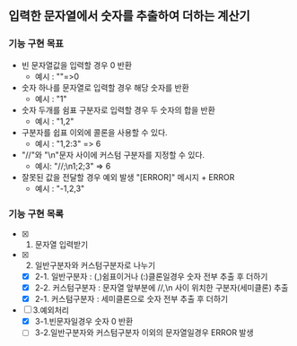 ## 입력한 문자열에서 숫자를 추출하여 더하는 계산기

### 기능 구현 목표

- 빈 문자열값을 입력할 경우 0 반환
  - 예시 : ""=>0
- 숫자 하나를 문자열로 입력할 경우 해당 숫자를 반환
  - 예시 : "1"
- 숫자 두개를 쉼표 구분자로 입력할 경우 두 숫자의 합을 반환
  - 예시 : "1,2"
- 구분자를 쉽표 이외에 콜론을 사용할 수 있다.
  - 예시 : "1,2:3" => 6
- "//"와 "\n"문자 사이에 커스텀 구분자를 지정할 수 있다.
  - 예시: "//;\n1;2;3" => 6
- 잘못된 값을 전달할 경우 예외 발생 "[ERROR]" 메시지 + ERROR
  - 예시 : "-1,2,3"

### 기능 구현 목록

- [x] 1. 문자열 입력받기
- [x] 2. 일반구분자와 커스텀구분자로 나누기
  - [x] 2-1. 일반구분자 : (,)쉼표이거나 (:)클론일경우 숫자 전부 추출 후 더하기
  - [x] 2-2. 커스텀구분자 : 문자열 앞부분에 //,\n 사이 위치한 구분자(세미클론) 추출
  - [x] 2-1. 커스텀구분자 : 세미클론으로 숫자 전부 추출 후 더하기
- [ ] 3.예외처리
  - [x] 3-1.빈문자일경우 숫자 0 반환
  - [ ] 3-2.일반구분자와 커스텀구분자 이외의 문자열일경우 ERROR 발생
